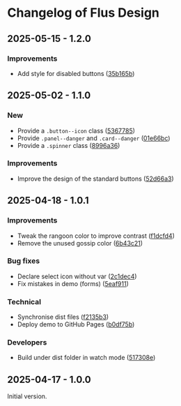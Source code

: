 # Changelog of Flus Design

## 2025-05-15 - 1.2.0

### Improvements

- Add style for disabled buttons ([35b165b](https://github.com/flusio/flus-design/commit/35b165b))

## 2025-05-02 - 1.1.0

### New

- Provide a `.button--icon` class ([5367785](https://github.com/flusio/flus-design/commit/5367785))
- Provide `.panel--danger` and `.card--danger` ([01e66bc](https://github.com/flusio/flus-design/commit/01e66bc))
- Provide a `.spinner` class ([8996a36](https://github.com/flusio/flus-design/commit/8996a36))

### Improvements

- Improve the design of the standard buttons ([52d66a3](https://github.com/flusio/flus-design/commit/52d66a3))

## 2025-04-18 - 1.0.1

### Improvements

- Tweak the rangoon color to improve contrast ([f1dcfd4](https://github.com/flusio/flus-design/commit/f1dcfd4))
- Remove the unused gossip color ([6b43c21](https://github.com/flusio/flus-design/commit/6b43c21))

### Bug fixes

- Declare select icon without var ([2c1dec4](https://github.com/flusio/flus-design/commit/2c1dec4))
- Fix mistakes in demo (forms) ([5eaf911](https://github.com/flusio/flus-design/commit/5eaf911))

### Technical

- Synchronise dist files ([f2135b3](https://github.com/flusio/flus-design/commit/f2135b3))
- Deploy demo to GitHub Pages ([b0df75b](https://github.com/flusio/flus-design/commit/b0df75b))

### Developers

- Build under dist folder in watch mode ([517308e](https://github.com/flusio/flus-design/commit/517308e))

## 2025-04-17 - 1.0.0

Initial version.
